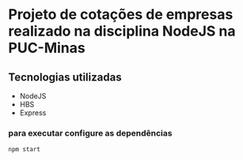 # Projeto de cotações de empresas realizado na disciplina NodeJS na PUC-Minas

## Tecnologias utilizadas
- NodeJS
- HBS
- Express

### para executar configure as dependências
`npm start`

